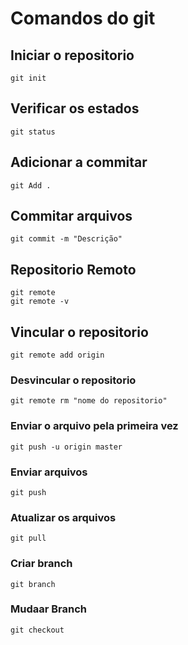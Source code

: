 # Comandos do git

## Iniciar o repositorio
    git init

## Verificar os estados
    git status

## Adicionar a commitar
    git Add .

## Commitar arquivos
    git commit -m "Descrição"

## Repositorio Remoto
    git remote
    git remote -v

## Vincular o repositorio
    git remote add origin 

### Desvincular o repositorio
    git remote rm "nome do repositorio"

### Enviar o arquivo pela primeira vez
    git push -u origin master

### Enviar arquivos
    git push

### Atualizar os arquivos 
    git pull

### Criar branch 
    git branch

### Mudaar Branch
    git checkout 

